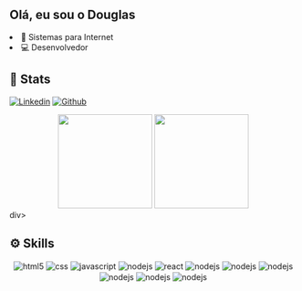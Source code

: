 ## Olá, eu sou o Douglas

<div>
<li>📄 Sistemas para Internet</li>

<li>💻 Desenvolvedor</li>
    
</div>

## 📃 Stats

[![Linkedin](https://img.shields.io/badge/LinkedIn-0077B5?style=for-the-badge&logo=linkedin&logoColor=white)](https://www.linkedin.com/in/douglas-silva-9818aa227/)
[![Github](https://img.shields.io/badge/GitHub-100000?style=for-the-badge&logo=github&logoColor=white)](https://github.com/Drakkys)

<div align="center">
<img height="165em" src="https://github-readme-stats.vercel.app/api?username=Drakkys&show_icons=true&theme=tokyonight&include_all_commits=true&count_private=true"/>
<img height="165em" src="https://github-readme-stats.vercel.app/api/top-langs/?username=anuraghazra&langs_count=7&theme=tokyonight"/>
</div>div>

## ⚙️ Skills

<div style="display: inline_block" align="center">
    <img align="center" alt="html5" src="https://img.shields.io/badge/HTML5-E34F26?style=for-the-badge&logo=html5&logoColor=white"/>
    <img align="center" alt="css" src="https://img.shields.io/badge/CSS3-1572B6?style=for-the-badge&logo=css3&logoColor=white"/>
    <img align="center" alt="javascript" src="https://img.shields.io/badge/JavaScript-F7DF1E?style=for-the-badge&logo=javascript&logoColor=black"/>
    <img align="center" alt="nodejs" src="https://img.shields.io/badge/typescript-%23007ACC.svg?style=for-the-badge&logo=typescript&logoColor=white"/>
    <img align="center" alt="react" src="https://img.shields.io/badge/React-20232A?style=for-the-badge&logo=react&logoColor=61DAFB"/>
    <img align="center" alt="nodejs" src="https://img.shields.io/badge/react-%2320232a.svg?style=for-the-badge&logo=react&logoColor=%2361DAFB"/>
    <img align="center" alt="nodejs" src="https://img.shields.io/badge/Node.js-43853D?style=for-the-badge&logo=node.js&logoColor=white"/>
    <img align="center" alt="nodejs" src="https://img.shields.io/badge/redux-%23593d88.svg?style=for-the-badge&logo=redux&logoColor=white"/>
    <img align="center" alt="nodejs" src="https://img.shields.io/badge/tailwindcss-%2338B2AC.svg?style=for-the-badge&logo=tailwind-css&logoColor=white"/>
    <img align="center" alt="nodejs" src="https://img.shields.io/badge/git-%23F05033.svg?style=for-the-badge&logo=git&logoColor=white"/>
    <img align="center" alt="nodejs" src="https://img.shields.io/badge/github-%23121011.svg?style=for-the-badge&logo=github&logoColor=white"/>
</div>

